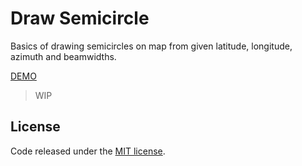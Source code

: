 # Draw Semicircle

Basics of drawing semicircles on map from given latitude, longitude, azimuth and beamwidths.

[DEMO](https://ivan-iglesias.github.io/draw-semicircle/)

> WIP

## License

Code released under the [MIT license](./LICENSE).
